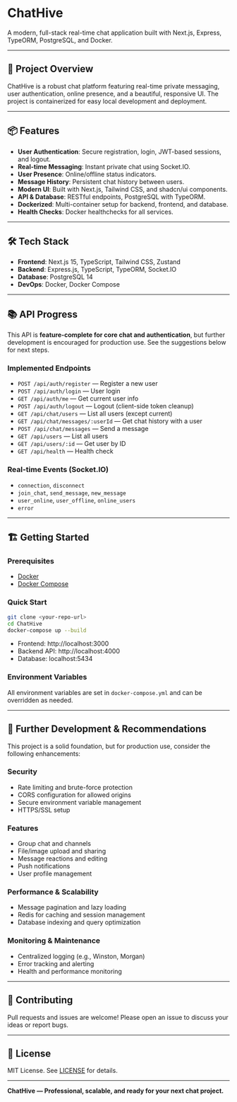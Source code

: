 # ChatHive

A modern, full-stack real-time chat application built with Next.js, Express, TypeORM, PostgreSQL, and Docker.

---

## 🚀 Project Overview
ChatHive is a robust chat platform featuring real-time private messaging, user authentication, online presence, and a beautiful, responsive UI. The project is containerized for easy local development and deployment.

---

## 📦 Features
- **User Authentication**: Secure registration, login, JWT-based sessions, and logout.
- **Real-time Messaging**: Instant private chat using Socket.IO.
- **User Presence**: Online/offline status indicators.
- **Message History**: Persistent chat history between users.
- **Modern UI**: Built with Next.js, Tailwind CSS, and shadcn/ui components.
- **API & Database**: RESTful endpoints, PostgreSQL with TypeORM.
- **Dockerized**: Multi-container setup for backend, frontend, and database.
- **Health Checks**: Docker healthchecks for all services.

---

## 🛠️ Tech Stack
- **Frontend**: Next.js 15, TypeScript, Tailwind CSS, Zustand
- **Backend**: Express.js, TypeScript, TypeORM, Socket.IO
- **Database**: PostgreSQL 14
- **DevOps**: Docker, Docker Compose

---

## 📚 API Progress
This API is **feature-complete for core chat and authentication**, but further development is encouraged for production use. See the suggestions below for next steps.

### Implemented Endpoints
- `POST /api/auth/register` — Register a new user
- `POST /api/auth/login` — User login
- `GET /api/auth/me` — Get current user info
- `POST /api/auth/logout` — Logout (client-side token cleanup)
- `GET /api/chat/users` — List all users (except current)
- `GET /api/chat/messages/:userId` — Get chat history with a user
- `POST /api/chat/messages` — Send a message
- `GET /api/users` — List all users
- `GET /api/users/:id` — Get user by ID
- `GET /api/health` — Health check

### Real-time Events (Socket.IO)
- `connection`, `disconnect`
- `join_chat`, `send_message`, `new_message`
- `user_online`, `user_offline`, `online_users`
- `error`

---

## 🏗️ Getting Started

### Prerequisites
- [Docker](https://www.docker.com/get-started)
- [Docker Compose](https://docs.docker.com/compose/)

### Quick Start
```bash
git clone <your-repo-url>
cd ChatHive
docker-compose up --build
```
- Frontend: http://localhost:3000
- Backend API: http://localhost:4000
- Database: localhost:5434

### Environment Variables
All environment variables are set in `docker-compose.yml` and can be overridden as needed.

---

## 📝 Further Development & Recommendations
This project is a solid foundation, but for production use, consider the following enhancements:

### Security
- Rate limiting and brute-force protection
- CORS configuration for allowed origins
- Secure environment variable management
- HTTPS/SSL setup

### Features
- Group chat and channels
- File/image upload and sharing
- Message reactions and editing
- Push notifications
- User profile management

### Performance & Scalability
- Message pagination and lazy loading
- Redis for caching and session management
- Database indexing and query optimization

### Monitoring & Maintenance
- Centralized logging (e.g., Winston, Morgan)
- Error tracking and alerting
- Health and performance monitoring

---

## 🤝 Contributing
Pull requests and issues are welcome! Please open an issue to discuss your ideas or report bugs.

---

## 📄 License
MIT License. See [LICENSE](LICENSE) for details.

---

**ChatHive — Professional, scalable, and ready for your next chat project.**
